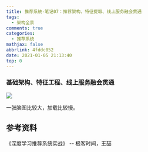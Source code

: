```yaml
---
title: 推荐系统-笔记07：推荐架构、特征提取、线上服务融会贯通
tags:
  - 架构全景
comments: true
categories:
  - 推荐系统
mathjax: false
abbrlink: 4fddc052
date: 2021-01-05 21:13:40
top: 0
---
```


### 基础架构、特征工程、线上服务融会贯通

![](dcbb6cf20283ee362235255841b00c9f.jpg)

一张脑图比较大，加载比较慢。

## 参考资料

《深度学习推荐系统实战》 -- 极客时间，王喆



